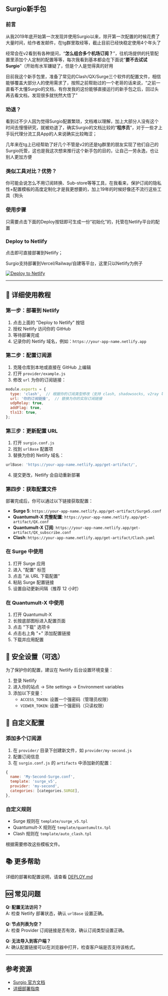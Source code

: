## Surgio新手包

### 前言

从我2019年底开始第一次发现并使用Surgio以来，除开第一次配置的时候花费了大量时间，给作者发邮件，在tg群里取经等，截止目前已经快稳定使用4个年头了

经常会在v2看到有各种提问，“**怎么组合多个机场订阅？**”，往机场提供的托管配置里添加个人定制的配置等等，每次我看到基本都会在下面说“**要不去试试Surgio**”（开始有水军嫌疑了，但是个人是觉得真的好用

目前我这个新手包里，准备了常见的Clash/QX/Surge三个软件的配置文件，相信能够覆盖大部分人的使用需求了，按照之前帮助过的一个老哥的话来说，“之前一直看不太懂Surgio的文档，有你发我的这份能够直接运行的新手包之后，回过头再去看文档，发现很多就恍然大悟了”

### 劝退？

看到过不少人因为觉得Surgio配置繁琐，文档难以理解，加上大部分人没有这个时间去慢慢研究，就被劝退了，确实Surgio的文档比较的“**程序员**”，对于一些才上手玩代理分流工具App的人来说确实比较晦涩；

几年来在tg上已经帮助了好几个不管是v2的还是tg群里的朋友实现了他们自己的Surgio托管，这也是我这次想来推行这个新手包的目的，让自己一劳永逸，也让别人更加方便

### 类似工具对比？优势？

你可能会说怎么不用订阅转换、Sub-store等等工具，在我看来，保护订阅的隐私性+配置模板的高度定制化才是我更想要的，加上19年的时候好像还不流行这些工具（狗头

### 使用步骤

只需要点击下面的Deploy按钮即可生成一份“初始化”的，托管在Netlify平台的配置

### Deploy to Netlify

点击即可直接部署到Netlify；

Surgio支持部署到Vercel/Railway/自建等平台，这里只以Netlify为例子

[![Deploy to Netlify](https://www.netlify.com/img/deploy/button.svg)](https://app.netlify.com/start/deploy?repository=https://github.com/tediorelee/surgio-starter-kit)

---

## 📖 详细使用教程

### 第一步：部署到 Netlify

1. 点击上面的 "Deploy to Netlify" 按钮
2. 授权 Netlify 访问你的 GitHub
3. 等待部署完成
4. 记录你的 Netlify 域名，例如：`https://your-app-name.netlify.app`

### 第二步：配置订阅源

1. 克隆仓库到本地或直接在 GitHub 上编辑
2. 打开 `provider/example.js`
3. 修改 `url` 为你的订阅链接：

```javascript
module.exports = {
  type: 'clash',  // 根据你的订阅类型修改（支持 clash, shadowsocks, v2ray 等）
  url: '你的订阅链接',  // 替换为你的实际订阅链接
  udpRelay: true,
  addFlag: true,
  tls13: true,
};
```

### 第三步：更新配置 URL

1. 打开 `surgio.conf.js`
2. 找到 `urlBase` 配置项
3. 替换为你的 Netlify 域名：

```javascript
urlBase: 'https://your-app-name.netlify.app/get-artifact/',
```

4. 提交更改，Netlify 会自动重新部署

### 第四步：获取配置文件

部署完成后，你可以通过以下链接获取配置：

- **Surge 5**: `https://your-app-name.netlify.app/get-artifact/Surge5.conf`
- **Quantumult-X 完整配置**: `https://your-app-name.netlify.app/get-artifact/QX.conf`
- **Quantumult-X 订阅**: `https://your-app-name.netlify.app/get-artifact/QX_subscribe.conf`
- **Clash**: `https://your-app-name.netlify.app/get-artifact/Clash.yaml`

### 在 Surge 中使用

1. 打开 Surge 应用
2. 进入 "配置" 标签
3. 点击 "从 URL 下载配置"
4. 粘贴 Surge 配置链接
5. 设置自动更新间隔（推荐 12 小时）

### 在 Quantumult-X 中使用

1. 打开 Quantumult-X
2. 长按底部图标进入配置页面
3. 点击 "下载" 选项卡
4. 点击右上角 "+" 添加配置链接
5. 下载并应用配置

## 🔐 安全设置（可选）

为了保护你的配置，建议在 Netlify 后台设置环境变量：

1. 登录 Netlify
2. 进入你的站点 → Site settings → Environment variables
3. 添加以下变量：
   - `ACCESS_TOKEN`: 设置一个强密码（管理员权限）
   - `VIEWER_TOKEN`: 设置一个强密码（只读权限）

## 🎨 自定义配置

### 添加多个订阅源

1. 在 `provider/` 目录下创建新文件，如 `provider/my-second.js`
2. 配置订阅信息
3. 在 `surgio.conf.js` 的 `artifacts` 中添加新的配置：

```javascript
{
  name: 'My-Second-Surge.conf',
  template: 'surge_v5',
  provider: 'my-second',
  categories: [categories.SURGE],
},
```

### 自定义规则

- Surge 规则在 `template/surge_v5.tpl`
- Quantumult-X 规则在 `template/quantumultx.tpl`
- Clash 规则在 `template/auto_clash.tpl`

根据需要修改这些模板文件。

## 📚 更多帮助

详细的部署和配置说明，请查看 [DEPLOY.md](./DEPLOY.md)

## 🆘 常见问题

**Q: 配置无法访问？**  
A: 检查 Netlify 部署状态，确认 `urlBase` 设置正确。

**Q: 节点列表为空？**  
A: 检查 Provider 订阅链接是否有效，确认订阅类型设置正确。

**Q: 无法导入到客户端？**  
A: 确认配置链接可以在浏览器中打开，检查客户端是否支持该格式。

---

## 参考资源

- [Surgio 官方文档](https://surgio.js.org/)
- [详细部署指南](./DEPLOY.md)
